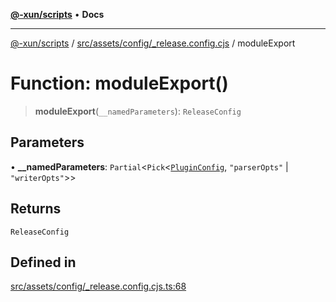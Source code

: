 [**@-xun/scripts**](../../../../../README.md) • **Docs**

***

[@-xun/scripts](../../../../../README.md) / [src/assets/config/\_release.config.cjs](../README.md) / moduleExport

# Function: moduleExport()

> **moduleExport**(`__namedParameters`): `ReleaseConfig`

## Parameters

• **\_\_namedParameters**: `Partial`\<`Pick`\<[`PluginConfig`](../type-aliases/PluginConfig.md), `"parserOpts"` \| `"writerOpts"`\>\>

## Returns

`ReleaseConfig`

## Defined in

[src/assets/config/\_release.config.cjs.ts:68](https://github.com/Xunnamius/xscripts/blob/ba9f63839da3826ddc001b87c07464b3feaa49e7/src/assets/config/_release.config.cjs.ts#L68)
